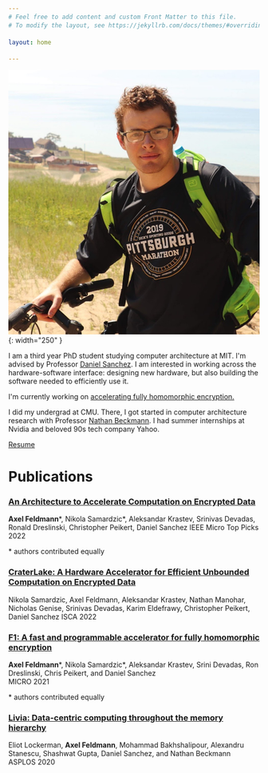 ```yaml
---
# Feel free to add content and custom Front Matter to this file.
# To modify the layout, see https://jekyllrb.com/docs/themes/#overriding-theme-defaults

layout: home

---
```

![steam-fish-1](./axel.jpg){: width="250" }

I am a third year PhD student studying computer architecture at MIT. I'm advised by Professor [Daniel Sanchez](http://people.csail.mit.edu/sanchez/). I am interested in working across the hardware-software interface: designing new hardware, but also building the software needed to efficiently use it.

I'm currently working on [accelerating fully homomorphic encryption.](./micro21_fhe.pdf)

I did my undergrad at CMU. There, I got started in computer architecture research with Professor [Nathan Beckmann](https://www.cs.cmu.edu/~beckmann/).
I had summer internships at Nvidia and beloved 90s tech company Yahoo.

[Resume](/axelf_resume.pdf)

# Publications

### [__An Architecture to Accelerate Computation on Encrypted Data__](/toppicks22_fhe.pdf)
__Axel Feldmann__\*, Nikola Samardzic\*, Aleksandar Krastev, Srinivas Devadas, Ronald Dreslinski, Christopher Peikert, Daniel Sanchez
IEEE Micro Top Picks 2022

\* authors contributed equally

### [__CraterLake: A Hardware Accelerator for Efficient Unbounded Computation on Encrypted Data__](/isca22_fhe.pdf)
Nikola Samardzic, Axel Feldmann, Aleksandar Krastev, Nathan Manohar, Nicholas Genise, Srinivas Devadas, Karim Eldefrawy, Christopher Peikert, Daniel Sanchez
ISCA 2022

### [__F1: A fast and programmable accelerator for fully homomorphic encryption__](/micro21_fhe.pdf)
__Axel Feldmann__\*, Nikola Samardzic\*, Aleksandar Krastev, Srini Devadas, Ron Dreslinski, Chris Peikert, and Daniel Sanchez  
MICRO 2021

\* authors contributed equally

### [__Livia: Data-centric computing throughout the memory hierarchy__](/2020.asplos.livia.pdf)
Eliot Lockerman, __Axel Feldmann__, Mohammad Bakhshalipour, Alexandru Stanescu, Shashwat Gupta, Daniel Sanchez, and Nathan Beckmann  
ASPLOS 2020
